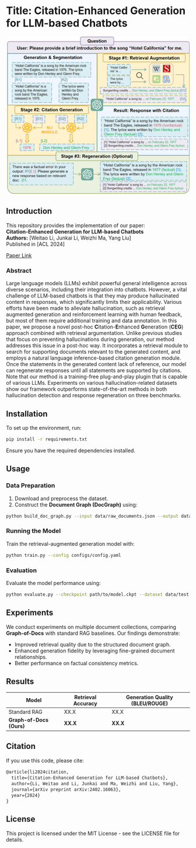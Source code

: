 # Title: Citation-Enhanced Generation for LLM-based Chatbots

![Main Figure](./pictures/method.png)  

## Introduction

This repository provides the implementation of our paper:  
**Citation-Enhanced Generation for LLM-based Chatbots**  
**Authors:** [Weitao Li, Junkai Li, Weizhi Ma, Yang Liu]  
Published in [ACL 2024]

[Paper Link](https://arxiv.org/abs/2402.16063)

### Abstract

Large language models (LLMs) exhibit powerful general intelligence across diverse scenarios, including their integration into chatbots. However, a vital challenge of LLM-based chatbots is that they may produce hallucinated content in responses, which significantly limits their applicability. Various efforts have been made to alleviate hallucination, such as retrieval augmented generation and reinforcement learning with human feedback, but most of them require additional training and data annotation. In this paper, we propose a novel post-hoc **C**itation-**E**nhanced **G**eneration (**CEG**) approach combined with retrieval argumentation. Unlike previous studies that focus on preventing hallucinations during generation, our method addresses this issue in a post-hoc way. It incorporates a retrieval module to search for supporting documents relevant to the generated content, and employs a natural language inference-based citation generation module. Once the statements in the generated content lack of reference, our model can regenerate responses until all statements are supported by citations. Note that our method is a training-free plug-and-play plugin that is capable of various LLMs. Experiments on various hallucination-related datasets show our framework outperforms state-of-the-art methods in both hallucination detection and response regeneration on three benchmarks.

## Installation

To set up the environment, run:

```bash
pip install -r requirements.txt
```

Ensure you have the required dependencies installed.

## Usage

### Data Preparation
1. Download and preprocess the dataset.
2. Construct the **Document Graph (DocGraph)** using:

```bash
python build_doc_graph.py --input data/raw_documents.json --output data/doc_graph.pkl
```

### Running the Model

Train the retrieval-augmented generation model with:

```bash
python train.py --config configs/config.yaml
```

### Evaluation

Evaluate the model performance using:

```bash
python evaluate.py --checkpoint path/to/model.ckpt --dataset data/test.json
```

## Experiments

We conduct experiments on multiple document collections, comparing **Graph-of-Docs** with standard RAG baselines. Our findings demonstrate:
- Improved retrieval quality due to the structured document graph.
- Enhanced generation fidelity by leveraging fine-grained document relationships.
- Better performance on factual consistency metrics.

## Results

| Model | Retrieval Accuracy | Generation Quality (BLEU/ROUGE) |
|--------|------------------|----------------------------|
| Standard RAG | XX.X | XX.X |
| **Graph-of-Docs (Ours)** | **XX.X** | **XX.X** |

## Citation

If you use this code, please cite:

```
@article{li2024citation,
  title={Citation-Enhanced Generation for LLM-based Chatbots},
  author={Li, Weitao and Li, Junkai and Ma, Weizhi and Liu, Yang},
  journal={arXiv preprint arXiv:2402.16063},
  year={2024}
}
```

## License

This project is licensed under the MIT License - see the LICENSE file for details.

